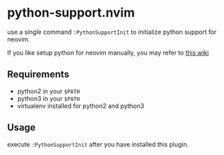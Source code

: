 
# python-support.nvim

use a single command `:PythonSupportInit` to initialize python support for
neovim.

If you like setup python for neovim manually, you may refer to [this
wiki](https://github.com/zchee/deoplete-jedi/wiki/Setting-up-Python-for-Neovim)

## Requirements

- python2 in your `$PATH`
- python3 in your `$PATH`
- virtualenv installed for python2 and python3

## Usage

execute `:PythonSupportInit` after you have installed this plugin.

